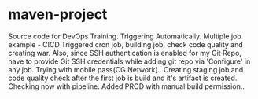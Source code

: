 # maven-project
Source code for DevOps Training. Triggering Automatically.
Multiple job example - CICD
Triggered cron job, building job, check code quality and creating war. 
Also, since SSH authentication is enabled for my Git Repo, have to provide Git SSH credentials while adding git repo via 'Configure' in any job. 
Trying with mobile pass(CG Network)..
Creating staging job and code quality check after the first job is build and it's artifact is created.
Checking now with pipeline. Added PROD with manual build permission..
